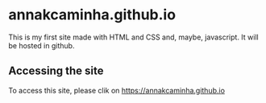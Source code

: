 # annakcaminha.github.io
This is my first site made with HTML and CSS and, maybe, javascript. It will be hosted in github.

## Accessing the site
To access this site, please clik on <https://annakcaminha.github.io>

